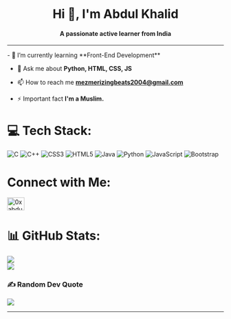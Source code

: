<h1 align="center">Hi 👋, I'm Abdul Khalid</h1>
<h4 align="center">A passionate active learner from India</h4>

<hr>
- 🌱 I’m currently learning **Front-End Development**

<!--- - 👨‍💻 All of my projects are available at [0xAbdulKhalid.ml/projects](0xAbdulKhalid.ml/projects) -->

<!--- - 📝 I regularly write articles on [.](.) --->

- 💬 Ask me about **Python, HTML, CSS, JS**

- 📫 How to reach me **mezmerizingbeats2004@gmail.com**

<!---- - 📄 Know about my experiences [.](.) --->

- ⚡ Important fact **I'm a Muslim.**
  
  
# 💻 Tech Stack:
![C](https://img.shields.io/badge/c-%2300599C.svg?style=for-the-badge&logo=c&logoColor=white) ![C++](https://img.shields.io/badge/c++-%2300599C.svg?style=for-the-badge&logo=c%2B%2B&logoColor=white) ![CSS3](https://img.shields.io/badge/css3-%231572B6.svg?style=for-the-badge&logo=css3&logoColor=white) ![HTML5](https://img.shields.io/badge/html5-%23E34F26.svg?style=for-the-badge&logo=html5&logoColor=white) ![Java](https://img.shields.io/badge/java-%23ED8B00.svg?style=for-the-badge&logo=java&logoColor=white) ![Python](https://img.shields.io/badge/python-3670A0?style=for-the-badge&logo=python&logoColor=ffdd54) ![JavaScript](https://img.shields.io/badge/javascript-%23323330.svg?style=for-the-badge&logo=javascript&logoColor=%23F7DF1E) ![Bootstrap](https://img.shields.io/badge/bootstrap-%23563D7C.svg?style=for-the-badge&logo=bootstrap&logoColor=white)

# Connect with Me:
<p align="left">
<a href="https://www.hackerrank.com/0xabdulkhalid" target="blank"><img align="center" src="https://raw.githubusercontent.com/rahuldkjain/github-profile-readme-generator/master/src/images/icons/Social/hackerrank.svg" alt="0xabdulkhalid" height="30" width="40" /></a>
</p>

# 📊 GitHub Stats:
![](https://github-readme-stats.vercel.app/api?username=0xAbdulKhalid&theme=github_dark&hide_border=true&include_all_commits=true&count_private=false&show_icons=true)<br/>
![](https://github-readme-stats.vercel.app/api/top-langs/?username=0xAbdulKhalid&theme=github_dark&hide_border=true&include_all_commits=true&count_private=false&layout=compact)

### ✍️ Random Dev Quote
![](https://quotes-github-readme.vercel.app/api?type=horizontal&theme=radical)

---

